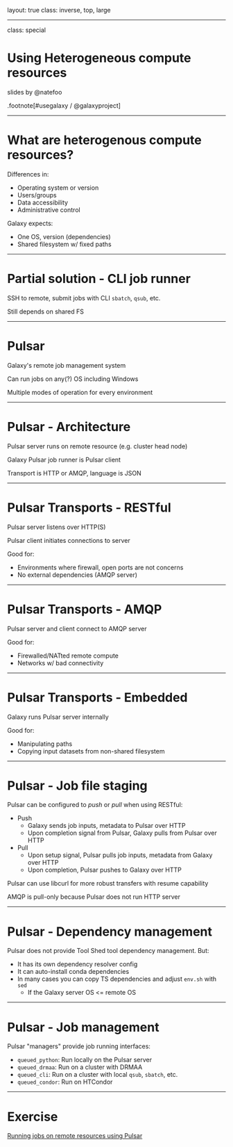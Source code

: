 layout: true
class: inverse, top, large

---
class: special
# Using Heterogeneous compute resources

slides by @natefoo

.footnote[\#usegalaxy / @galaxyproject]

---
# What are heterogenous compute resources?

Differences in:
- Operating system or version
- Users/groups
- Data accessibility
- Administrative control

Galaxy expects:
- One OS, version (dependencies)
- Shared filesystem w/ fixed paths

---
# Partial solution - CLI job runner

SSH to remote, submit jobs with CLI `sbatch`, `qsub`, etc.

Still depends on shared FS

---
# Pulsar

Galaxy's remote job management system

Can run jobs on any(?) OS including Windows

Multiple modes of operation for every environment

---
# Pulsar - Architecture

Pulsar server runs on remote resource (e.g. cluster head node)

Galaxy Pulsar job runner is Pulsar client

Transport is HTTP or AMQP, language is JSON

---
# Pulsar Transports - RESTful

Pulsar server listens over HTTP(S)

Pulsar client initiates connections to server

Good for:
- Environments where firewall, open ports are not concerns
- No external dependencies (AMQP server)

---
# Pulsar Transports - AMQP

Pulsar server and client connect to AMQP server

Good for:
- Firewalled/NATted remote compute
- Networks w/ bad connectivity

---
# Pulsar Transports - Embedded

Galaxy runs Pulsar server internally

Good for:
- Manipulating paths
- Copying input datasets from non-shared filesystem

---
# Pulsar - Job file staging

Pulsar can be configured to *push* or *pull* when using RESTful:
- Push
  - Galaxy sends job inputs, metadata to Pulsar over HTTP
  - Upon completion signal from Pulsar, Galaxy pulls from Pulsar over HTTP
- Pull
  - Upon setup signal, Pulsar pulls job inputs, metadata from Galaxy over HTTP
  - Upon completion, Pulsar pushes to Galaxy over HTTP

Pulsar can use libcurl for more robust transfers with resume capability

AMQP is pull-only because Pulsar does not run HTTP server

---
# Pulsar - Dependency management

Pulsar does not provide Tool Shed tool dependency management. But:
- It has its own dependency resolver config
- It can auto-install conda dependencies
- In many cases you can copy TS dependencies and adjust `env.sh` with `sed`
  - If the Galaxy server OS <= remote OS

---
# Pulsar - Job management

Pulsar "managers" provide job running interfaces:
- `queued_python`: Run locally on the Pulsar server
- `queued_drmaa`: Run on a cluster with DRMAA
- `queued_cli`: Run on a cluster with local `qsub`, `sbatch`, etc.
- `queued_condor`: Run on HTCondor

---
# Exercise

[Running jobs on remote resources using Pulsar](https://github.com/gvlproject/dagobah-training/blob/master/sessions/17-heterogenous/ex1-pulsar.md)
